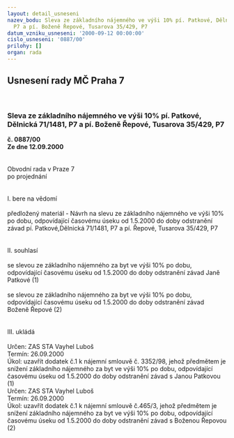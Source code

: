 ```yaml
---
layout: detail_usneseni
nazev_bodu: Sleva ze základního nájemného ve výši 10% pí. Patkové, Dělnická 71/1481,
  P7 a pí. Boženě Řepové, Tusarova 35/429, P7
datum_vzniku_usneseni: '2000-09-12 00:00:00'
cislo_usneseni: '0887/00'
prilohy: []
organ: rada
---
```

<div id="ucUsn_pList" class="usn">
	<span><h2>Usnesení rady MČ Praha 7 </h2>
<br></span><div class="standBody">
<span><h3>Sleva ze základního nájemného ve výši 10% pí. Patkové, Dělnická 71/1481, P7 a pí. Boženě Řepové, Tusarova 35/429, P7</h3></span><div class="center">
		<strong>č. 0887/00</strong><br>
	</div>
<div class="center">
		<strong>Ze dne 12.09.2000</strong><br><br>
	</div>     <br>Obvodní rada v Praze 7<br>po projednání<br><br><br>I.	bere na vědomí<br><br> předložený materiál - Návrh na slevu ze základního nájemného ve výši 10% po dobu, odpovídající časovému úseku od 1.5.2000 do doby odstranění závad pí. Patkové,Dělnická 71/1481, P7 a pí. Řepové, Tusarova 35/429, P7<br><br><br>II.	souhlasí <br><br>se slevou ze základního nájemného za byt ve výši  10% po dobu, odpovídající časovému úseku od 1.5.2000 do doby odstranění závad Janě Patkové (1)<br><br>se slevou ze základního nájemného za byt ve výši 10% po dobu, odpovídající časovému úseku od 1.5.2000 do doby odstranění závad Boženě Řepové (2)<br><br><br>III.	ukládá <br><br> Určen:	     	ZAS STA Vayhel Luboš<br>Termín: 26.09.2000<br>Úkol:	uzavřít dodatek č.1 k nájemní smlouvě č. 3352/98, jehož předmětem je snížení  základního nájemného za byt ve výši 10% po dobu, odpovídající časovému úseku od 1.5.2000 do doby odstranění závad s Janou Patkovou (1)<br>  Určen:	     	ZAS STA Vayhel Luboš<br>Termín: 26.09.2000<br>Úkol:	uzavřít dodatek č.1 k nájemní smlouvě č.465/3,  jehož předmětem je snížení základního nájemného za byt ve výši 10% po dobu, odpovídající časovému úseku od 1.5.2000 do doby odstranění závad s Boženou Řepovou (2)<br> <br>
</div>
</div>